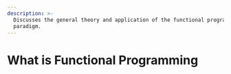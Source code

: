 ```yaml
---
description: >-
  Discusses the general theory and application of the functional programming
  paradigm.
---
```


# What is Functional Programming



